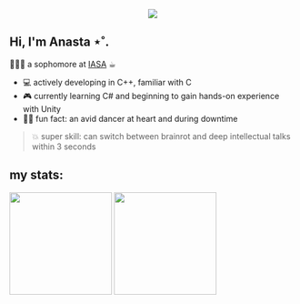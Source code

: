 <p align="center">
  <img src="https://capsule-render.vercel.app/api?type=waving&color=0:c37cf2,100:090747&height=170&section=header&text=Speak%20Yourself&fontSize=23&fontColor=e6ca7e&fontAlignY=35"/>
</p> 


## Hi, I'm Anasta ⋆˚.
👩🏻‍💻 a sophomore at [IASA](https://kpi.ua/en/iasa) ☕︎

- 💻 actively developing in C++, familiar with C
- 🎮 currently learning C# and beginning to gain hands-on experience with Unity
- 🤸‍♀️ fun fact: an avid dancer at heart and during downtime 
> 💥 super skill: can switch between brainrot and deep intellectual talks within 3 seconds

## my stats:

<p >
  <img height="180em" src="https://github-readme-stats.vercel.app/api?username=knasts&show_icons=true&theme=nightowl&include_all_commits=true" />
  <img height="180em" src="https://github-readme-stats.vercel.app/api/top-langs/?username=knasts&size_weight=0.5&count_weight=0.5&theme=nightowl&layout=donut" />
</p>


<!-- ![Anurag's GitHub stats](https://github-readme-stats.vercel.app/api?username=knasts&show_icons=true&theme=rose_pine)
<!-- &count_private=true catppuccin_mocha, rose_pine color=0:c37cf2,100:090747  db74d6-->

